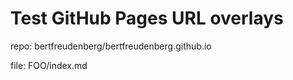 # Test GitHub Pages URL overlays

repo: bertfreudenberg/bertfreudenberg.github.io

file: FOO/index.md
